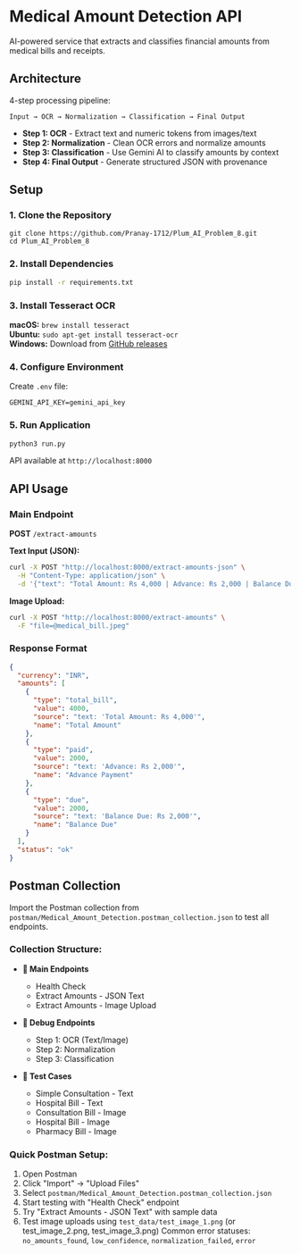 # Medical Amount Detection API

AI-powered service that extracts and classifies financial amounts from medical bills and receipts.

## Architecture

4-step processing pipeline:

```
Input → OCR → Normalization → Classification → Final Output
```

- **Step 1: OCR** - Extract text and numeric tokens from images/text
- **Step 2: Normalization** - Clean OCR errors and normalize amounts  
- **Step 3: Classification** - Use Gemini AI to classify amounts by context
- **Step 4: Final Output** - Generate structured JSON with provenance

## Setup

### 1. Clone the Repository
```
git clone https://github.com/Pranay-1712/Plum_AI_Problem_8.git
cd Plum_AI_Problem_8
```

### 2. Install Dependencies
```bash
pip install -r requirements.txt
```

### 3. Install Tesseract OCR
**macOS:** `brew install tesseract`  
**Ubuntu:** `sudo apt-get install tesseract-ocr`  
**Windows:** Download from [GitHub releases](https://github.com/UB-Mannheim/tesseract/wiki)

### 4. Configure Environment
Create `.env` file:
```env
GEMINI_API_KEY=gemini_api_key
```

### 5. Run Application
```bash
python3 run.py
```

API available at `http://localhost:8000`

## API Usage

### Main Endpoint
**POST** `/extract-amounts`

**Text Input (JSON):**
```bash
curl -X POST "http://localhost:8000/extract-amounts-json" \
  -H "Content-Type: application/json" \
  -d '{"text": "Total Amount: Rs 4,000 | Advance: Rs 2,000 | Balance Due: Rs 2,000"}'
```

**Image Upload:**
```bash
curl -X POST "http://localhost:8000/extract-amounts" \
  -F "file=@medical_bill.jpeg"
```

### Response Format
```json
{
  "currency": "INR",
  "amounts": [
    {
      "type": "total_bill",
      "value": 4000,
      "source": "text: 'Total Amount: Rs 4,000'",
      "name": "Total Amount"
    },
    {
      "type": "paid",
      "value": 2000,
      "source": "text: 'Advance: Rs 2,000'",
      "name": "Advance Payment"
    },
    {
      "type": "due",
      "value": 2000,
      "source": "text: 'Balance Due: Rs 2,000'",
      "name": "Balance Due"
    }
  ],
  "status": "ok"
}
```
## Postman Collection

Import the Postman collection from `postman/Medical_Amount_Detection.postman_collection.json` to test all endpoints.

### Collection Structure:
- **🏥 Main Endpoints**
  - Health Check
  - Extract Amounts - JSON Text
  - Extract Amounts - Image Upload

- **🔧 Debug Endpoints**
  - Step 1: OCR (Text/Image)
  - Step 2: Normalization
  - Step 3: Classification

- **🧪 Test Cases**
  - Simple Consultation - Text
  - Hospital Bill - Text
  - Consultation Bill - Image
  - Hospital Bill - Image
  - Pharmacy Bill - Image

### Quick Postman Setup:
1. Open Postman
2. Click "Import" → "Upload Files"
3. Select `postman/Medical_Amount_Detection.postman_collection.json`
4. Start testing with "Health Check" endpoint
5. Try "Extract Amounts - JSON Text" with sample data
6. Test image uploads using `test_data/test_image_1.png` (or test_image_2.png, test_image_3.png)
Common error statuses: `no_amounts_found`, `low_confidence`, `normalization_failed`, `error`

